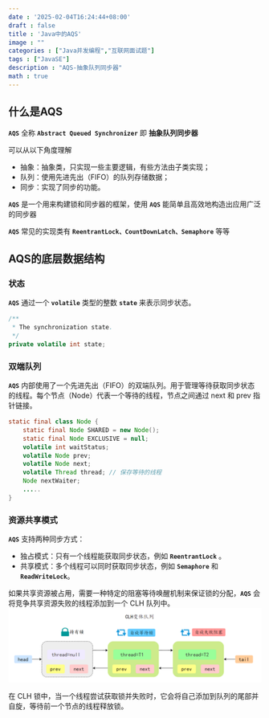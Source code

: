 ```yaml
---
date : '2025-02-04T16:24:44+08:00'
draft : false
title : 'Java中的AQS'
image : ""
categories : ["Java并发编程","互联网面试题"]
tags : ["JavaSE"]
description : "AQS-抽象队列同步器"
math : true
---
```


## 什么是AQS

**`AQS`** 全称 **`Abstract Queued Synchronizer`** 即 **抽象队列同步器**

可以从以下角度理解

- 抽象：抽象类，只实现一些主要逻辑，有些方法由子类实现；
- 队列：使用先进先出（FIFO）的队列存储数据；
- 同步：实现了同步的功能。

**`AQS`** 是一个用来构建锁和同步器的框架，使用 **`AQS`** 能简单且高效地构造出应用广泛的同步器

**`AQS`** 常见的实现类有 **`ReentrantLock、CountDownLatch、Semaphore`** 等等

## AQS的底层数据结构

### 状态

**`AQS`** 通过一个 **`volatile`** 类型的整数 **`state`** 来表示同步状态。

```java
/**
 * The synchronization state.
 */
private volatile int state;
```



### 双端队列

**`AQS`** 内部使用了一个先进先出（FIFO）的双端队列。用于管理等待获取同步状态的线程。每个节点（Node）代表一个等待的线程，节点之间通过 next 和 prev 指针链接。

```java
static final class Node {
    static final Node SHARED = new Node();
    static final Node EXCLUSIVE = null;
    volatile int waitStatus;
    volatile Node prev;
    volatile Node next;
    volatile Thread thread; // 保存等待的线程
    Node nextWaiter;
    .....
}
```

### 资源共享模式

**`AQS`** 支持两种同步方式：

- 独占模式：只有一个线程能获取同步状态，例如 **`ReentrantLock`** 。
- 共享模式：多个线程可以同时获取同步状态，例如 **`Semaphore`** 和 **`ReadWriteLock`**。

如果共享资源被占用，需要一种特定的阻塞等待唤醒机制来保证锁的分配，**`AQS`** 会将竞争共享资源失败的线程添加到一个 CLH 队列中。![CLH队列](javathread-41.png)

在 CLH 锁中，当一个线程尝试获取锁并失败时，它会将自己添加到队列的尾部并自旋，等待前一个节点的线程释放锁。